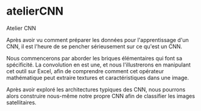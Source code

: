 # atelierCNN
Atelier CNN

Après avoir vu comment préparer les données pour l'apprentissage d'un CNN, il est l'heure de se pencher sérieusement sur ce qu'est un CNN.

Nous commencerons par aborder les briques élémentaires qui font sa spécificité. La convolution en est une, et nous l'illustrerons en manipulant cet outil sur Excel, afin de comprendre comment cet opérateur mathématique peut extraire textures et caractéristiques dans une image.

Après avoir exploré les architectures typiques des CNN, nous pourrons alors construire nous-même notre propre CNN afin de classifier les images satellitaires.

